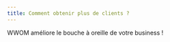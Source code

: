 ```yaml
---
title: Comment obtenir plus de clients ?
---
```

WWOM améliore le bouche à oreille de votre business !